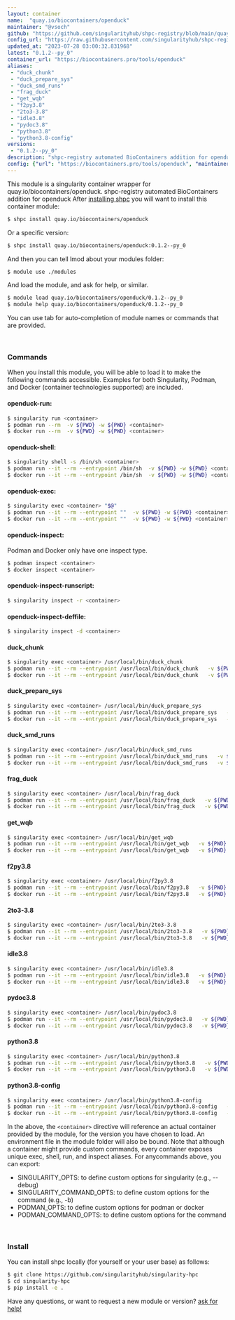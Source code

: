 ```yaml
---
layout: container
name:  "quay.io/biocontainers/openduck"
maintainer: "@vsoch"
github: "https://github.com/singularityhub/shpc-registry/blob/main/quay.io/biocontainers/openduck/container.yaml"
config_url: "https://raw.githubusercontent.com/singularityhub/shpc-registry/main/quay.io/biocontainers/openduck/container.yaml"
updated_at: "2023-07-28 03:00:32.831968"
latest: "0.1.2--py_0"
container_url: "https://biocontainers.pro/tools/openduck"
aliases:
 - "duck_chunk"
 - "duck_prepare_sys"
 - "duck_smd_runs"
 - "frag_duck"
 - "get_wqb"
 - "f2py3.8"
 - "2to3-3.8"
 - "idle3.8"
 - "pydoc3.8"
 - "python3.8"
 - "python3.8-config"
versions:
 - "0.1.2--py_0"
description: "shpc-registry automated BioContainers addition for openduck"
config: {"url": "https://biocontainers.pro/tools/openduck", "maintainer": "@vsoch", "description": "shpc-registry automated BioContainers addition for openduck", "latest": {"0.1.2--py_0": "sha256:28c0db678edbdeec5c7e8f1e54cdf8616b6af860af4920ccf82c6cc4991f50f7"}, "tags": {"0.1.2--py_0": "sha256:28c0db678edbdeec5c7e8f1e54cdf8616b6af860af4920ccf82c6cc4991f50f7"}, "docker": "quay.io/biocontainers/openduck", "aliases": {"duck_chunk": "/usr/local/bin/duck_chunk", "duck_prepare_sys": "/usr/local/bin/duck_prepare_sys", "duck_smd_runs": "/usr/local/bin/duck_smd_runs", "frag_duck": "/usr/local/bin/frag_duck", "get_wqb": "/usr/local/bin/get_wqb", "f2py3.8": "/usr/local/bin/f2py3.8", "2to3-3.8": "/usr/local/bin/2to3-3.8", "idle3.8": "/usr/local/bin/idle3.8", "pydoc3.8": "/usr/local/bin/pydoc3.8", "python3.8": "/usr/local/bin/python3.8", "python3.8-config": "/usr/local/bin/python3.8-config"}}
---
```


This module is a singularity container wrapper for quay.io/biocontainers/openduck.
shpc-registry automated BioContainers addition for openduck
After [installing shpc](#install) you will want to install this container module:


```bash
$ shpc install quay.io/biocontainers/openduck
```

Or a specific version:

```bash
$ shpc install quay.io/biocontainers/openduck:0.1.2--py_0
```

And then you can tell lmod about your modules folder:

```bash
$ module use ./modules
```

And load the module, and ask for help, or similar.

```bash
$ module load quay.io/biocontainers/openduck/0.1.2--py_0
$ module help quay.io/biocontainers/openduck/0.1.2--py_0
```

You can use tab for auto-completion of module names or commands that are provided.

<br>

### Commands

When you install this module, you will be able to load it to make the following commands accessible.
Examples for both Singularity, Podman, and Docker (container technologies supported) are included.

#### openduck-run:

```bash
$ singularity run <container>
$ podman run --rm  -v ${PWD} -w ${PWD} <container>
$ docker run --rm  -v ${PWD} -w ${PWD} <container>
```

#### openduck-shell:

```bash
$ singularity shell -s /bin/sh <container>
$ podman run --it --rm --entrypoint /bin/sh  -v ${PWD} -w ${PWD} <container>
$ docker run --it --rm --entrypoint /bin/sh  -v ${PWD} -w ${PWD} <container>
```

#### openduck-exec:

```bash
$ singularity exec <container> "$@"
$ podman run --it --rm --entrypoint ""  -v ${PWD} -w ${PWD} <container> "$@"
$ docker run --it --rm --entrypoint ""  -v ${PWD} -w ${PWD} <container> "$@"
```

#### openduck-inspect:

Podman and Docker only have one inspect type.

```bash
$ podman inspect <container>
$ docker inspect <container>
```

#### openduck-inspect-runscript:

```bash
$ singularity inspect -r <container>
```

#### openduck-inspect-deffile:

```bash
$ singularity inspect -d <container>
```


#### duck_chunk

```bash
$ singularity exec <container> /usr/local/bin/duck_chunk
$ podman run --it --rm --entrypoint /usr/local/bin/duck_chunk   -v ${PWD} -w ${PWD} <container> -c " $@"
$ docker run --it --rm --entrypoint /usr/local/bin/duck_chunk   -v ${PWD} -w ${PWD} <container> -c " $@"
```


#### duck_prepare_sys

```bash
$ singularity exec <container> /usr/local/bin/duck_prepare_sys
$ podman run --it --rm --entrypoint /usr/local/bin/duck_prepare_sys   -v ${PWD} -w ${PWD} <container> -c " $@"
$ docker run --it --rm --entrypoint /usr/local/bin/duck_prepare_sys   -v ${PWD} -w ${PWD} <container> -c " $@"
```


#### duck_smd_runs

```bash
$ singularity exec <container> /usr/local/bin/duck_smd_runs
$ podman run --it --rm --entrypoint /usr/local/bin/duck_smd_runs   -v ${PWD} -w ${PWD} <container> -c " $@"
$ docker run --it --rm --entrypoint /usr/local/bin/duck_smd_runs   -v ${PWD} -w ${PWD} <container> -c " $@"
```


#### frag_duck

```bash
$ singularity exec <container> /usr/local/bin/frag_duck
$ podman run --it --rm --entrypoint /usr/local/bin/frag_duck   -v ${PWD} -w ${PWD} <container> -c " $@"
$ docker run --it --rm --entrypoint /usr/local/bin/frag_duck   -v ${PWD} -w ${PWD} <container> -c " $@"
```


#### get_wqb

```bash
$ singularity exec <container> /usr/local/bin/get_wqb
$ podman run --it --rm --entrypoint /usr/local/bin/get_wqb   -v ${PWD} -w ${PWD} <container> -c " $@"
$ docker run --it --rm --entrypoint /usr/local/bin/get_wqb   -v ${PWD} -w ${PWD} <container> -c " $@"
```


#### f2py3.8

```bash
$ singularity exec <container> /usr/local/bin/f2py3.8
$ podman run --it --rm --entrypoint /usr/local/bin/f2py3.8   -v ${PWD} -w ${PWD} <container> -c " $@"
$ docker run --it --rm --entrypoint /usr/local/bin/f2py3.8   -v ${PWD} -w ${PWD} <container> -c " $@"
```


#### 2to3-3.8

```bash
$ singularity exec <container> /usr/local/bin/2to3-3.8
$ podman run --it --rm --entrypoint /usr/local/bin/2to3-3.8   -v ${PWD} -w ${PWD} <container> -c " $@"
$ docker run --it --rm --entrypoint /usr/local/bin/2to3-3.8   -v ${PWD} -w ${PWD} <container> -c " $@"
```


#### idle3.8

```bash
$ singularity exec <container> /usr/local/bin/idle3.8
$ podman run --it --rm --entrypoint /usr/local/bin/idle3.8   -v ${PWD} -w ${PWD} <container> -c " $@"
$ docker run --it --rm --entrypoint /usr/local/bin/idle3.8   -v ${PWD} -w ${PWD} <container> -c " $@"
```


#### pydoc3.8

```bash
$ singularity exec <container> /usr/local/bin/pydoc3.8
$ podman run --it --rm --entrypoint /usr/local/bin/pydoc3.8   -v ${PWD} -w ${PWD} <container> -c " $@"
$ docker run --it --rm --entrypoint /usr/local/bin/pydoc3.8   -v ${PWD} -w ${PWD} <container> -c " $@"
```


#### python3.8

```bash
$ singularity exec <container> /usr/local/bin/python3.8
$ podman run --it --rm --entrypoint /usr/local/bin/python3.8   -v ${PWD} -w ${PWD} <container> -c " $@"
$ docker run --it --rm --entrypoint /usr/local/bin/python3.8   -v ${PWD} -w ${PWD} <container> -c " $@"
```


#### python3.8-config

```bash
$ singularity exec <container> /usr/local/bin/python3.8-config
$ podman run --it --rm --entrypoint /usr/local/bin/python3.8-config   -v ${PWD} -w ${PWD} <container> -c " $@"
$ docker run --it --rm --entrypoint /usr/local/bin/python3.8-config   -v ${PWD} -w ${PWD} <container> -c " $@"
```



In the above, the `<container>` directive will reference an actual container provided
by the module, for the version you have chosen to load. An environment file in the
module folder will also be bound. Note that although a container
might provide custom commands, every container exposes unique exec, shell, run, and
inspect aliases. For anycommands above, you can export:

 - SINGULARITY_OPTS: to define custom options for singularity (e.g., --debug)
 - SINGULARITY_COMMAND_OPTS: to define custom options for the command (e.g., -b)
 - PODMAN_OPTS: to define custom options for podman or docker
 - PODMAN_COMMAND_OPTS: to define custom options for the command

<br>

### Install

You can install shpc locally (for yourself or your user base) as follows:

```bash
$ git clone https://github.com/singularityhub/singularity-hpc
$ cd singularity-hpc
$ pip install -e .
```

Have any questions, or want to request a new module or version? [ask for help!](https://github.com/singularityhub/singularity-hpc/issues)